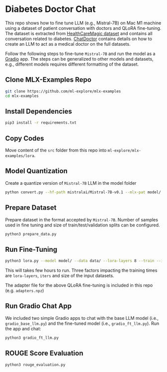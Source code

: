 # Diabetes Doctor Chat
This repo shows how to fine tune LLM (e.g., Mistral-7B) on Mac M1 machine using a dataset of patient conversation with doctors and QLoRA fine-tuning. The dataset is extracted from [HealthCareMagic dataset](https://github.com/Kent0n-Li/ChatDoctor) and contains all conversation related to diabetes. [ChatDoctor](https://github.com/Kent0n-Li/ChatDoctor) contains details on how to create an LLM to act as a medical doctor on the full datasets. 

Follow the following steps to fine-tune `Mistral-7B` and run the model as a [Gradio](https://www.gradio.app/) app. The steps can be generalized to other models and datasets, e.g., different models requires different formatting of the dataset.   

## Clone MLX-Examples Repo

```bash
git clone https://github.com/ml-explore/mlx-examples
cd mlx-examples 
```

## Install Dependencies 

```bash
pip3 install -r requirements.txt
``` 

## Copy Codes 

Move content of the `src` folder from this repo into `ml-explore/mlx-examples/lora`.

## Model Quantization    

Create a quantize version of `Mistral-7B` LLM in the model folder  

```bash
python convert.py --hf-path mistralai/Mistral-7B-v0.1 --mlx-pat model/ -q
```

## Prepare Dataset 

Prepare dataset in the format accepted by `Mistral-7B`. Number of samples used in fine tuning and size of train/test/validation splits can be configured.  

```bash
python3 prepare_data.py
```

## Run Fine-Tuning 

```bash
python3 lora.py --model model/ --data data/ --lora-layers 8 --train --iters 1000 
```
This will takes few hours to run. Three factors impacting the training times are `lora-layers`, `iters` and size of the input datasets.  

The adapter file for the above QLoRA fine-tuning is included in this repo (e.g. `adapters.npz`)


## Run Gradio Chat App

We included two simple Gradio apps to chat with the base LLM model (i.e., `gradio_base_llm.py`) and the fine-tuned model (i.e., `gradio_ft_llm.py`).
Run the app and chat: 
```bash 
python3 gradio_ft_llm.py 
``` 

## ROUGE Score Evaluation

```bash 
python3 rouge_evaluation.py 
``` 